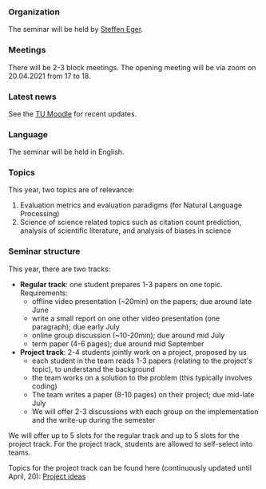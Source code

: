 ### Organization

The seminar will be held by [Steffen Eger](https://steffeneger.github.io/).

### Meetings
There will be 2-3 block meetings. The opening meeting will be via zoom on 20.04.2021 from 17 to 18.

### Latest news

See the [TU Moodle](https://moodle.informatik.tu-darmstadt.de/course/view.php?id=1043) for recent updates.

### Language
The seminar will be held in English.

### Topics

This year, two topics are of relevance:

   1. Evaluation metrics and evaluation paradigms (for Natural Language Processing)
   2. Science of science related topics such as citation count prediction, analysis of scientific literature, and analysis of biases in science

### Seminar structure

This year, there are two tracks:

  * **Regular track**: one student prepares 1-3 papers on one topic. Requirements:
       - offline video presentation (~20min) on the papers; due around late June
       - write a small report on one other video presentation (one paragraph); due early July
       - online group discussion (~10-20min); due around mid July
       - term paper (4-6 pages); due around mid September
  * **Project track**: 2-4 students jointly work on a project, proposed by us
       - each student in the team reads 1-3 papers (relating to the project's topic), to understand the background
       - the team works on a solution to the problem (this typically involves coding)
       - The team writes a paper (8-10 pages) on their project; due mid-late July
       - We will offer 2-3 discussions with each group on the implementation and the write-up during the semester

We will offer up to 5 slots for the regular track and up to 5 slots for the project track. For the project track, students are allowed to self-select into teams. 

Topics for the project track can be found here (continuously updated until April, 20): [Project ideas](https://docs.google.com/document/d/15EBPnYrz20CEF1a72MzvC0rvgmNLl8iBM5rOPiBQ_p4/edit?usp=sharing)

